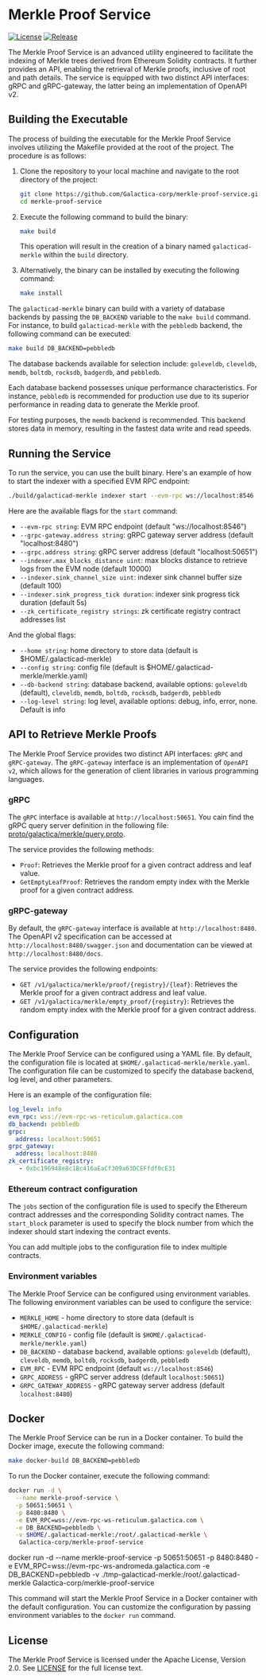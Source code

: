# Merkle Proof Service

[![License](https://img.shields.io/badge/License-Apache%202.0-blue.svg)](LICENSE)
[![Release](https://img.shields.io/github/v/release/Galactica-corp/merkle-proof-service)](https://github.com/Galactica-corp/merkle-proof-service/releases)

The Merkle Proof Service is an advanced utility engineered to facilitate the indexing of Merkle trees derived from Ethereum Solidity contracts. It further provides an API, enabling the retrieval of Merkle proofs, inclusive of root and path details. The service is equipped with two distinct API interfaces: gRPC and gRPC-gateway, the latter being an implementation of OpenAPI v2.


## Building the Executable

The process of building the executable for the Merkle Proof Service involves utilizing the Makefile provided at the root of the project. The procedure is as follows:

1. Clone the repository to your local machine and navigate to the root directory of the project:
    ```bash
    git clone https://github.com/Galactica-corp/merkle-proof-service.git
    cd merkle-proof-service
    ```

2. Execute the following command to build the binary:
    ```bash
    make build
    ```
   This operation will result in the creation of a binary named `galacticad-merkle` within the `build` directory.

3. Alternatively, the binary can be installed by executing the following command:
    ```bash
    make install
    ```

The `galacticad-merkle` binary can build with a variety of database backends by passing the `DB_BACKEND` variable to the `make build` command. For instance, to build `galacticad-merkle` with the `pebbledb` backend, the following command can be executed:

```bash
make build DB_BACKEND=pebbledb
```

The database backends available for selection include: `goleveldb`, `cleveldb`, `memdb`, `boltdb`, `rocksdb`, `badgerdb`, and `pebbledb`.

Each database backend possesses unique performance characteristics. For instance, `pebbledb` is recommended for production use due to its superior performance in reading data to generate the Merkle proof.

For testing purposes, the `memdb` backend is recommended. This backend stores data in memory, resulting in the fastest data write and read speeds.

## Running the Service

To run the service, you can use the built binary. Here's an example of how to start the indexer with a specified EVM RPC endpoint:

```bash
./build/galacticad-merkle indexer start --evm-rpc ws://localhost:8546
```

Here are the available flags for the `start` command:

- `--evm-rpc string`: EVM RPC endpoint (default "ws://localhost:8546")
- `--grpc-gateway.address string`: gRPC gateway server address (default "localhost:8480")
- `--grpc.address string`: gRPC server address (default "localhost:50651")
- `--indexer.max_blocks_distance uint`: max blocks distance to retrieve logs from the EVM node (default 10000)
- `--indexer.sink_channel_size uint`: indexer sink channel buffer size (default 100)
- `--indexer.sink_progress_tick duration`: indexer sink progress tick duration (default 5s)
- `--zk_certificate_registry strings`: zk certificate registry contract addresses list

And the global flags:

- `--home string`: home directory to store data (default is $HOME/.galacticad-merkle)
- `--config string`: config file (default is $HOME/.galacticad-merkle/merkle.yaml)
- `--db-backend string`: database backend, available options: `goleveldb` (default), `cleveldb`, `memdb`, `boltdb`, `rocksdb`, `badgerdb`, `pebbledb`
- `--log-level string`: log level, available options: debug, info, error, none. Default is info


## API to Retrieve Merkle Proofs

The Merkle Proof Service provides two distinct API interfaces: `gRPC` and `gRPC-gateway`. The `gRPC-gateway` interface is an implementation of `OpenAPI v2`, which allows for the generation of client libraries in various programming languages.

### gRPC

The `gRPC` interface is available at `http://localhost:50651`. You cain find the gRPC query server definition in the following file: [proto/galactica/merkle/query.proto](proto/galactica/merkle/query.proto).

The service provides the following methods:

- `Proof`: Retrieves the Merkle proof for a given contract address and leaf value.
- `GetEmptyLeafProof`: Retrieves the random empty index with the Merkle proof for a given contract address.

### gRPC-gateway

By default, the `gRPC-gateway` interface is available at `http://localhost:8480`. The OpenAPI v2 specification can be accessed at `http://localhost:8480/swagger.json` and documentation can be viewed at `http://localhost:8480/docs`.

The service provides the following endpoints:

- `GET /v1/galactica/merkle/proof/{registry}/{leaf}`: Retrieves the Merkle proof for a given contract address and leaf value.
- `GET /v1/galactica/merkle/empty_proof/{registry}`: Retrieves the random empty index with the Merkle proof for a given contract address.

## Configuration

The Merkle Proof Service can be configured using a YAML file. By default, the configuration file is located at `$HOME/.galacticad-merkle/merkle.yaml`. The configuration file can be customized to specify the database backend, log level, and other parameters.

Here is an example of the configuration file:

```yaml
log_level: info
evm_rpc: wss://evm-rpc-ws-reticulum.galactica.com
db_backend: pebbledb
grpc:
  address: localhost:50651
grpc_gateway:
  address: localhost:8480
zk_certificate_registry:
   - 0xbc196948e8c1Bc416aEaCf309a63DCEFfdf0cE31
```

### Ethereum contract configuration

The `jobs` section of the configuration file is used to specify the Ethereum contract addresses and the corresponding Solidity contract names. The `start_block` parameter is used to specify the block number from which the indexer should start indexing the contract events. 

You can add multiple jobs to the configuration file to index multiple contracts. 

### Environment variables

The Merkle Proof Service can be configured using environment variables. The following environment variables can be used to configure the service:

- `MERKLE_HOME` - home directory to store data (default is `$HOME/.galacticad-merkle`)
- `MERKLE_CONFIG` - config file (default is `$HOME/.galacticad-merkle/merkle.yaml`)
- `DB_BACKEND` - database backend, available options: `goleveldb` (default), `cleveldb`, `memdb`, `boltdb`, `rocksdb`, `badgerdb`, `pebbledb`
- `EVM_RPC` - EVM RPC endpoint (default `ws://localhost:8546`)
- `GRPC_ADDRESS` - gRPC server address (default `localhost:50651`)
- `GRPC_GATEWAY_ADDRESS` - gRPC gateway server address (default `localhost:8480`)

## Docker

The Merkle Proof Service can be run in a Docker container. To build the Docker image, execute the following command:

```bash
make docker-build DB_BACKEND=pebbledb
```

To run the Docker container, execute the following command:

```bash
docker run -d \
  --name merkle-proof-service \
  -p 50651:50651 \
  -p 8480:8480 \
  -e EVM_RPC=wss://evm-rpc-ws-reticulum.galactica.com \
  -e DB_BACKEND=pebbledb \
  -v $HOME/.galacticad-merkle:/root/.galacticad-merkle \
   Galactica-corp/merkle-proof-service
```

docker run -d --name merkle-proof-service -p 50651:50651 -p 8480:8480 -e EVM_RPC=wss://evm-rpc-ws-andromeda.galactica.com -e DB_BACKEND=pebbledb -v ./tmp-galacticad-merkle:/root/.galacticad-merkle Galactica-corp/merkle-proof-service

This command will start the Merkle Proof Service in a Docker container with the default configuration. You can customize the configuration by passing environment variables to the `docker run` command.

## License

The Merkle Proof Service is licensed under the Apache License, Version 2.0. See [LICENSE](LICENSE) for the full license text.

